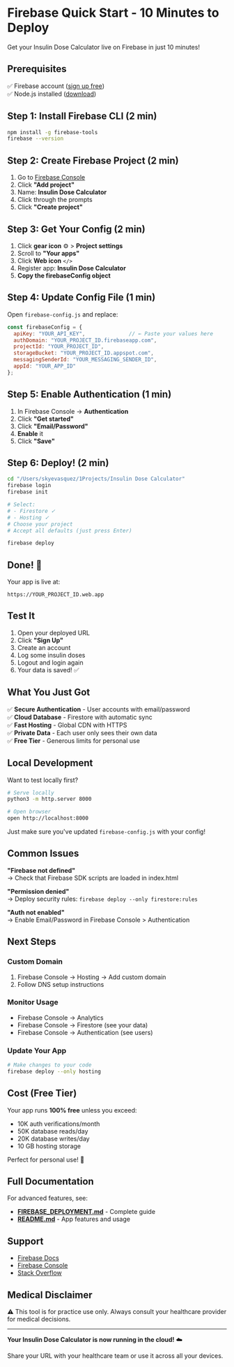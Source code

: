 # Firebase Quick Start - 10 Minutes to Deploy

Get your Insulin Dose Calculator live on Firebase in just 10 minutes!

## Prerequisites

✅ Firebase account ([sign up free](https://firebase.google.com/))  
✅ Node.js installed ([download](https://nodejs.org/))

## Step 1: Install Firebase CLI (2 min)

```bash
npm install -g firebase-tools
firebase --version
```

## Step 2: Create Firebase Project (2 min)

1. Go to [Firebase Console](https://console.firebase.google.com/)
2. Click **"Add project"**
3. Name: **Insulin Dose Calculator**
4. Click through the prompts
5. Click **"Create project"**

## Step 3: Get Your Config (2 min)

1. Click **gear icon** ⚙️ > **Project settings**
2. Scroll to **"Your apps"**
3. Click **Web icon** `</>`
4. Register app: **Insulin Dose Calculator**
5. **Copy the firebaseConfig object**

## Step 4: Update Config File (1 min)

Open `firebase-config.js` and replace:

```javascript
const firebaseConfig = {
  apiKey: "YOUR_API_KEY",              // ← Paste your values here
  authDomain: "YOUR_PROJECT_ID.firebaseapp.com",
  projectId: "YOUR_PROJECT_ID",
  storageBucket: "YOUR_PROJECT_ID.appspot.com",
  messagingSenderId: "YOUR_MESSAGING_SENDER_ID",
  appId: "YOUR_APP_ID"
};
```

## Step 5: Enable Authentication (1 min)

1. In Firebase Console → **Authentication**
2. Click **"Get started"**
3. Click **"Email/Password"**
4. **Enable** it
5. Click **"Save"**

## Step 6: Deploy! (2 min)

```bash
cd "/Users/skyevasquez/1Projects/Insulin Dose Calculator"
firebase login
firebase init

# Select:
# - Firestore ✓
# - Hosting ✓
# Choose your project
# Accept all defaults (just press Enter)

firebase deploy
```

## Done! 🎉

Your app is live at:
```
https://YOUR_PROJECT_ID.web.app
```

## Test It

1. Open your deployed URL
2. Click **"Sign Up"**
3. Create an account
4. Log some insulin doses
5. Logout and login again
6. Your data is saved! ✅

## What You Just Got

✅ **Secure Authentication** - User accounts with email/password  
✅ **Cloud Database** - Firestore with automatic sync  
✅ **Fast Hosting** - Global CDN with HTTPS  
✅ **Private Data** - Each user only sees their own data  
✅ **Free Tier** - Generous limits for personal use  

## Local Development

Want to test locally first?

```bash
# Serve locally
python3 -m http.server 8000

# Open browser
open http://localhost:8000
```

Just make sure you've updated `firebase-config.js` with your config!

## Common Issues

**"Firebase not defined"**  
→ Check that Firebase SDK scripts are loaded in index.html

**"Permission denied"**  
→ Deploy security rules: `firebase deploy --only firestore:rules`

**"Auth not enabled"**  
→ Enable Email/Password in Firebase Console > Authentication

## Next Steps

### Custom Domain
1. Firebase Console → Hosting → Add custom domain
2. Follow DNS setup instructions

### Monitor Usage
- Firebase Console → Analytics
- Firebase Console → Firestore (see your data)
- Firebase Console → Authentication (see users)

### Update Your App
```bash
# Make changes to your code
firebase deploy --only hosting
```

## Cost (Free Tier)

Your app runs **100% free** unless you exceed:
- 10K auth verifications/month
- 50K database reads/day
- 20K database writes/day  
- 10 GB hosting storage

Perfect for personal use! 🎯

## Full Documentation

For advanced features, see:
- **[FIREBASE_DEPLOYMENT.md](FIREBASE_DEPLOYMENT.md)** - Complete guide
- **[README.md](README.md)** - App features and usage

## Support

- [Firebase Docs](https://firebase.google.com/docs)
- [Firebase Console](https://console.firebase.google.com/)
- [Stack Overflow](https://stackoverflow.com/questions/tagged/firebase)

## Medical Disclaimer

⚠️ This tool is for practice use only. Always consult your healthcare provider for medical decisions.

---

**Your Insulin Dose Calculator is now running in the cloud!** ☁️

Share your URL with your healthcare team or use it across all your devices.

